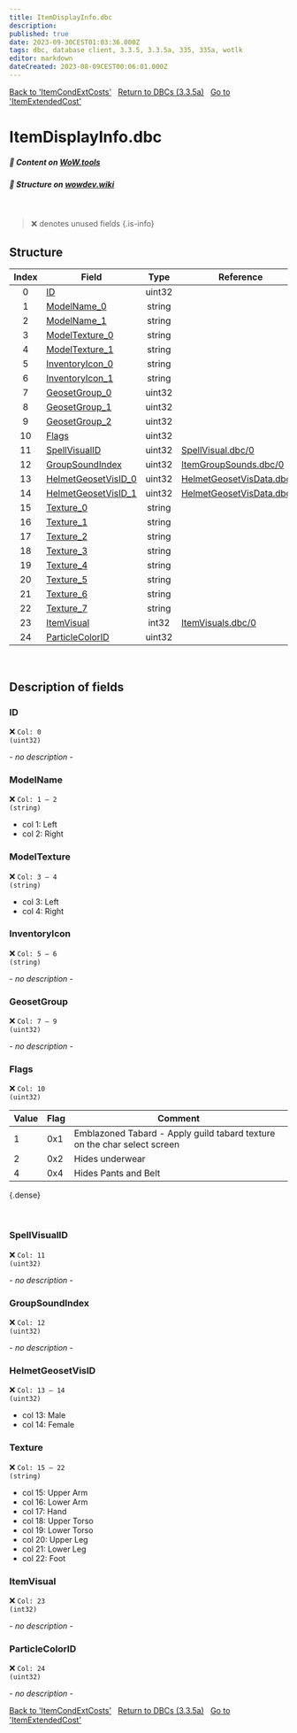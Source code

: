 ```yaml
---
title: ItemDisplayInfo.dbc
description:
published: true
date: 2023-09-30CEST01:03:36.000Z
tags: dbc, database client, 3.3.5, 3.3.5a, 335, 335a, wotlk
editor: markdown
dateCreated: 2023-08-09CEST00:06:01.000Z
---
```

<a href="https://trinitycore.info/files/DBC/335/itemcondextcosts" class="mt-5 v-btn v-btn--depressed v-btn--flat v-btn--outlined theme--light v-size--default darkblue--text text--lighten-3"><span class="v-btn__content"><i aria-hidden="true" class="v-icon notranslate v-icon--left mdi mdi-arrow-left theme--light"></i><span>Back to 'ItemCondExtCosts'</span></span></a>&nbsp;&nbsp;&nbsp;<a href="https://trinitycore.info/files/DBC/335/DBC" class="mt-5 v-btn v-btn--depressed v-btn--flat v-btn--outlined theme--light v-size--default darkblue--text text--lighten-3"><span class="v-btn__content"><i aria-hidden="true" class="v-icon notranslate v-icon--left mdi mdi-home-outline theme--light"></i><span>Return to DBCs (3.3.5a)</span></span></a>&nbsp;&nbsp;&nbsp;<a href="https://trinitycore.info/files/DBC/335/itemextendedcost" class="mt-5 v-btn v-btn--depressed v-btn--flat v-btn--outlined theme--light v-size--default darkblue--text text--lighten-3"><span class="v-btn__content"><span>Go to 'ItemExtendedCost'</span><i aria-hidden="true" class="v-icon notranslate v-icon--right mdi mdi-arrow-right theme--light"></i></span></a>

# ItemDisplayInfo.dbc
##### :open_book: Content on [WoW.tools](https://wow.tools/dbc/?dbc=itemdisplayinfo&build=3.3.5.12340)
##### :pencil: Structure on [wowdev.wiki](https://wowdev.wiki/DB/ItemDisplayInfo)
&nbsp;

> :x: denotes unused fields
{.is-info}


## Structure

| Index | Field | Type | Reference |
| :---: | --- | :---: | --- |
| 0 | [ID](#id-alt) | uint32 |  |
| 1 | [ModelName_0](#modelname) | string |  |
| 2 | [ModelName_1](#modelname) | string |  |
| 3 | [ModelTexture_0](#modeltexture) | string |  |
| 4 | [ModelTexture_1](#modeltexture) | string |  |
| 5 | [InventoryIcon_0](#inventoryicon) | string |  |
| 6 | [InventoryIcon_1](#inventoryicon) | string |  |
| 7 | [GeosetGroup_0](#geosetgroup) | uint32 |  |
| 8 | [GeosetGroup_1](#geosetgroup) | uint32 |  |
| 9 | [GeosetGroup_2](#geosetgroup) | uint32 |  |
| 10 | [Flags](#flags) | uint32 |  |
| 11 | [SpellVisualID](#spellvisualid) | uint32 | [SpellVisual.dbc/0](/files/DBC/335/spellvisual#id-alt) |
| 12 | [GroupSoundIndex](#groupsoundindex) | uint32 | [ItemGroupSounds.dbc/0](/files/DBC/335/itemgroupsounds#id-alt) |
| 13 | [HelmetGeosetVisID_0](#helmetgeosetvisid) | uint32 | [HelmetGeosetVisData.dbc/0](/files/DBC/335/helmetgeosetvisdata#id-alt) |
| 14 | [HelmetGeosetVisID_1](#helmetgeosetvisid) | uint32 | [HelmetGeosetVisData.dbc/0](/files/DBC/335/helmetgeosetvisdata#id-alt) |
| 15 | [Texture_0](#texture) | string |  |
| 16 | [Texture_1](#texture) | string |  |
| 17 | [Texture_2](#texture) | string |  |
| 18 | [Texture_3](#texture) | string |  |
| 19 | [Texture_4](#texture) | string |  |
| 20 | [Texture_5](#texture) | string |  |
| 21 | [Texture_6](#texture) | string |  |
| 22 | [Texture_7](#texture) | string |  |
| 23 | [ItemVisual](#itemvisual) | int32 | [ItemVisuals.dbc/0](/files/DBC/335/itemvisuals#classid) |
| 24 | [ParticleColorID](#particlecolorid) | uint32 |  |
&nbsp;
## Description of fields

### ID <!-- {#id-alt} -->
:x: <code>Col: 0 (uint32)</code>

*- no description -*
&nbsp;

### ModelName
:x: <code>Col: 1 &ndash; 2 (string)</code>

* col 1: Left
* col 2: Right
&nbsp;

### ModelTexture
:x: <code>Col: 3 &ndash; 4 (string)</code>

* col 3: Left
* col 4: Right
&nbsp;

### InventoryIcon
:x: <code>Col: 5 &ndash; 6 (string)</code>

*- no description -*
&nbsp;

### GeosetGroup
:x: <code>Col: 7 &ndash; 9 (uint32)</code>

*- no description -*
&nbsp;

### Flags
:x: <code>Col: 10 (uint32)</code>

| Value | Flag | Comment |
|-------|------|---------|
| 1 | 0x1 | Emblazoned Tabard - Apply guild tabard texture on the char select screen |
| 2 | 0x2 | Hides underwear |
| 4 | 0x4 | Hides Pants and Belt |
{.dense}

&nbsp;

### SpellVisualID
:x: <code>Col: 11 (uint32)</code>

*- no description -*
&nbsp;

### GroupSoundIndex
:x: <code>Col: 12 (uint32)</code>

*- no description -*
&nbsp;

### HelmetGeosetVisID
:x: <code>Col: 13 &ndash; 14 (uint32)</code>

* col 13: Male
* col 14: Female
&nbsp;

### Texture
:x: <code>Col: 15 &ndash; 22 (string)</code>

* col 15: Upper Arm
* col 16: Lower Arm
* col 17: Hand
* col 18: Upper Torso
* col 19: Lower Torso
* col 20: Upper Leg
* col 21: Lower Leg
* col 22: Foot
&nbsp;

### ItemVisual
:x: <code>Col: 23 (int32)</code>

*- no description -*
&nbsp;

### ParticleColorID
:x: <code>Col: 24 (uint32)</code>

*- no description -*
&nbsp;

<a href="https://trinitycore.info/files/DBC/335/itemcondextcosts" class="mt-5 v-btn v-btn--depressed v-btn--flat v-btn--outlined theme--light v-size--default darkblue--text text--lighten-3"><span class="v-btn__content"><i aria-hidden="true" class="v-icon notranslate v-icon--left mdi mdi-arrow-left theme--light"></i><span>Back to 'ItemCondExtCosts'</span></span></a>&nbsp;&nbsp;&nbsp;<a href="https://trinitycore.info/files/DBC/335/DBC" class="mt-5 v-btn v-btn--depressed v-btn--flat v-btn--outlined theme--light v-size--default darkblue--text text--lighten-3"><span class="v-btn__content"><i aria-hidden="true" class="v-icon notranslate v-icon--left mdi mdi-home-outline theme--light"></i><span>Return to DBCs (3.3.5a)</span></span></a>&nbsp;&nbsp;&nbsp;<a href="https://trinitycore.info/files/DBC/335/itemextendedcost" class="mt-5 v-btn v-btn--depressed v-btn--flat v-btn--outlined theme--light v-size--default darkblue--text text--lighten-3"><span class="v-btn__content"><span>Go to 'ItemExtendedCost'</span><i aria-hidden="true" class="v-icon notranslate v-icon--right mdi mdi-arrow-right theme--light"></i></span></a>
